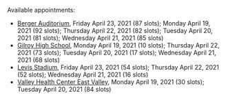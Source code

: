 Available appointments:

* [Berger Auditorium](https://schedulecare.sccgov.org/mychartprd/SignupAndSchedule/EmbeddedSchedule?id=132694&vt=1277&dept=101064003), Friday April 23, 2021 (87 slots); Monday April 19, 2021 (92 slots); Thursday April 22, 2021 (82 slots); Tuesday April 20, 2021 (81 slots); Wednesday April 21, 2021 (85 slots)
* [Gilroy High School](https://schedulecare.sccgov.org/mychartprd/SignupAndSchedule/EmbeddedSchedule?id=132980&vt=1277&dept=101064008), Monday April 19, 2021 (10 slots); Thursday April 22, 2021 (73 slots); Tuesday April 20, 2021 (17 slots); Wednesday April 21, 2021 (68 slots)
* [Levis Stadium](https://schedulecare.sccgov.org/mychartprd/SignupAndSchedule/EmbeddedSchedule?id=132723&vt=1277&dept=101064004), Friday April 23, 2021 (54 slots); Thursday April 22, 2021 (52 slots); Wednesday April 21, 2021 (16 slots)
* [Valley Health Center East Valley](https://schedulecare.sccgov.org/mychartprd/SignupAndSchedule/EmbeddedSchedule?id=132268&vt=1277&dept=101064007), Monday April 19, 2021 (30 slots); Tuesday April 20, 2021 (84 slots)
